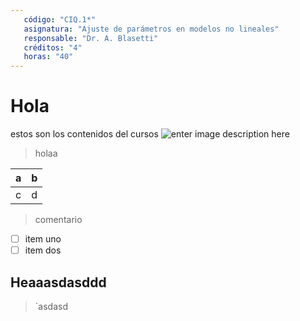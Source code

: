 ```yaml
---
   código: "CIQ.1*"
   asignatura: "Ajuste de parámetros en modelos no lineales"
   responsable: "Dr. A. Blasetti"
   créditos: "4"
   horas: "40"
---
```

# Hola
estos son los contenidos del cursos
![enter image description here](https://i1.wp.com/diariocronica.com.ar/wp-content/uploads/2018/11/borrador-autom%C3%A1tico-133.jpg?fit=1200,800&ssl=1)

> holaa

| a | b |
|---|---|
| c | d |

> comentario

 - [ ] item uno 
 - [ ] item dos
## Heaaasdasddd

> `asdasd

<!--stackedit_data:
eyJoaXN0b3J5IjpbLTM3NTI2OTAwMSwtODQ3NzE3MDAxLDE3ND
EwNjU5OCwxMTMxNjY5OTg4LDIwODg0Nzg2Nyw1NjQ1MTE3MjMs
MjU3OTQ3NDk5LC0xODU3MjI2NzUsLTg0ODg0NzI4LDE4NzAwMD
M5OCwxNjM0MzUwNDUyLDY1NTUxNjI2MV19
-->